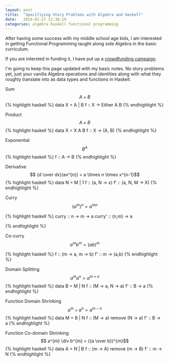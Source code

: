 ```yaml
---
layout: post
title:  "Specifiying Story Problems with Algebra and Haskell"
date:   2016-01-27 12:38:19
categories: algebra haskell functional programming
---
```


After having some success with my middle school age kids, I am interested in getting Functional Programming taught along side Algebra in the basic curriculum.

If you are intersted in funding it, I have put up a [crowdfunding campaign](https://experiment.com/projects/qdtrnfnbbbzjmefdeszd).

I'm going to keep this page updated with my basic notes. No story problems yet, just your vanilla Algebra operations and identities along with what they roughly translate into as data types and functions in Haskell. 


Sum
$$ A + B $$
{% highlight haskell %}
data X = A | B
f :: X -> Either A B
{% endhighlight %}

Product
$$ A \times B$$
{% highlight haskell %}
data X = X A B
f :: X -> (A, B)
{% endhighlight %}

Exponential
$$ B^{A} $$
{% highlight haskell %}
f :: A -> B
{% endhighlight %}

Derivative
$$ {d \over dx}(ax^{n}) = a \times n \times x^{n-1}$$
{% highlight haskell %}
data N = M | 1
f ::  (a, N -> x)
f' :: (a, N, M -> X)
{% endhighlight %}

Curry
$$ (a^{m})^{n} = a^{mn}$$

{% highlight haskell %}
curry :: n -> m -> a
curry' :: (n,m) -> a

{% endhighlight %}


Co-curry
$$ a^{m}b^{m} = (ab)^{m}$$

{% highlight haskell %}
f :: (m -> a, m -> b)
f' :: m -> (a,b)
{% endhighlight %}

Domain Splitting
$$a^{m}a^{n} = a^{m+n}$$
{% highlight haskell %}
data B = M | N
f :: (M -> a, N -> a)
f' :: B -> a
{% endhighlight %}

Function Domain Shrinking
$$ a^{m} \div a^{n} = a^{m-n}$$
{% highlight haskell %}
data M = B | N
f :: (M -> a) remove (N -> a)
f' :: B -> a 
{% endhighlight %}

Function Co-domain Shrinking
$$ a^{m} \div b^{m} = ({a \over b})^{m}$$
{% highlight haskell %}
data A = N | B
f :: (m -> A) remove (m -> B)
f' :: m -> N
{% endhighlight %}



